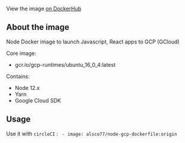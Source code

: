 View the image [on DockerHub](https://hub.docker.com/repository/docker/alsco77/node-gcp-dockerfile/general)

## About the image

Node Docker image to launch Javascript, React apps to GCP (GCloud)

Core image:
 - gcr.io/gcp-runtimes/ubuntu_16_0_4:latest

Contains:
 - Node 12.x
 - Yarn
 - Google Cloud SDK


## Usage

Use it with `circleCI` : ` - image: alsco77/node-gcp-dockerfile:origin`

